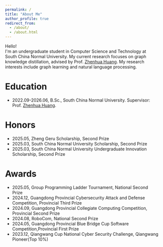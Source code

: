 ```yaml
---
permalink: /
title: "About Me"
author_profile: true
redirect_from:
  - /about/
  - /about.html
---
```


Hello!  
I'm an undergraduate student in Computer Science and Technology at South China Normal University. My current research focuses on graph knowledge distillation, advised by Prof. [Zhenhua Huang](https://www.scholat.com/jukiehuang). My research interests include graph learning and natural language processing.

# Education

- 2022.09-2026.06, B.Sc., South China Normal University. Supervisor: Prof. [Zhenhua Huang](https://www.scholat.com/jukiehuang).

# Honors

- 2025.05, Zheng Geru Scholarship, Second Prize
- 2025.03, South China Normal University Scholarship, Second Prize
- 2025.03, South China Normal University Undergraduate Innovation Scholarship, Second Prize

# Awards

- 2025.05, Group Programming Ladder Tournament, National Second Prize
- 2024.12, Guangdong Provincial Cybersecurity Attack and Defense Competition, Provincial Third Prize
- 2024.09, Guangdong Provincial Collegiate Computing Competition, Provincial Second Prize
- 2024.08, RoboCom, National Second Prize
- 2024.05, Guangdong Provincial Blue Bridge Cup Software Competition,Provincial First Prize
- 2023.12, Qiangwang Cup National Cyber Security Challenge, Qiangwang Pioneer(Top 10%)
